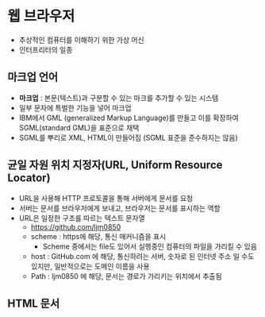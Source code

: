 # 웹 브라우저

- 추상적인 컴퓨터를 이해하기 위한 가상 머신
- 인터프리터의 일종

## 마크업 언어

- **마크업** : 본문(텍스트)과 구분할 수 있는 마크를 추가할 수 있는 시스템
- 일부 문자에 특벌한 기능을 넣어 마크업
- IBM에서 GML (generalized Markup Language)를 만들고 이를 확장하여 SGML(standard GML)을 표준으로 채택
- SGML를 뿌리로 XML, HTML이 만들어짐 (SGML 표준을 준수하지는 않음)

## 균일 자원 위치 지정자(URL, Uniform Resource Locator)

- URL을 사용해 HTTP 프로토콜을 통해 서버에게 문서를 요청
- 서버는 문서를 브라우저에게 보내고, 브라우저는 문서를 표시하는 역할
- URL은 일정한 구조를 따르는 텍스트 문자열
  - https://github.com/ljm0850
  - scheme : https에 해당, 통신 매커니즘을 표시
    - Scheme 중에서는 file도 있어서 실행중인 컴퓨터의 파일을 가리킬 수 있음
  - host : GitHub.com 에 해당, 통신하려는 서버, 숫자로 된 인터넷 주소 일 수도 있지만, 일반적으로는 도메인 이름을 사용
  - Path : ljm0850 에 해당, 문서는 경로가 가리키는 위치에서 추출됨

## HTML 문서

